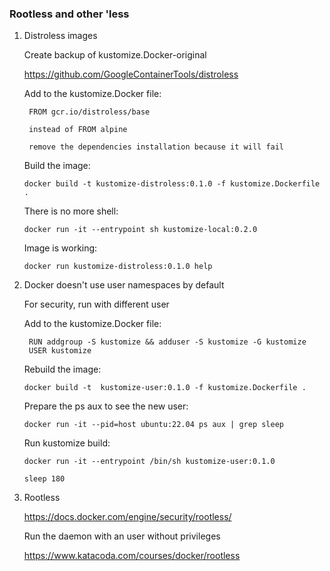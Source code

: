 ### Rootless and other 'less

1. Distroless images

    Create backup of kustomize.Docker-original

    https://github.com/GoogleContainerTools/distroless

    Add to the kustomize.Docker file:

        FROM gcr.io/distroless/base

        instead of FROM alpine

        remove the dependencies installation because it will fail
    
    Build the image:

    `docker build -t kustomize-distroless:0.1.0 -f kustomize.Dockerfile .`

    There is no more shell:

    `docker run -it --entrypoint sh kustomize-local:0.2.0`

    Image is working:

    `docker run kustomize-distroless:0.1.0 help`


2. Docker doesn't use user namespaces by default

    For security, run with different user

    Add to the kustomize.Docker file:

        RUN addgroup -S kustomize && adduser -S kustomize -G kustomize
        USER kustomize

    Rebuild the image:

    `docker build -t  kustomize-user:0.1.0 -f kustomize.Dockerfile .`

    Prepare the ps aux to see the new user:

    `docker run -it --pid=host ubuntu:22.04 ps aux | grep sleep`

    Run kustomize build:

    `docker run -it --entrypoint /bin/sh kustomize-user:0.1.0`

    `sleep 180`

3. Rootless

    https://docs.docker.com/engine/security/rootless/

    Run the daemon with an user without privileges

    https://www.katacoda.com/courses/docker/rootless